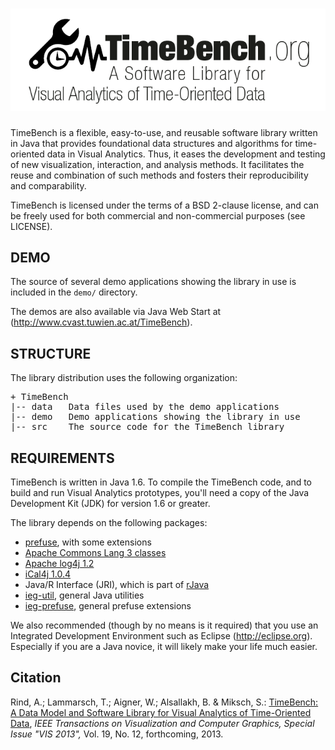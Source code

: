 ![TimeBench](timebench-logo-title-tagline-transp_668.png)
================================
 
TimeBench is a flexible, easy-to-use, and reusable software library written in 
Java that provides foundational data structures and algorithms for time-oriented 
data in Visual Analytics. Thus, it eases the development and testing 
of new visualization, interaction, and analysis methods. It facilitates the 
reuse and combination of such methods and fosters their reproducibility and 
comparability.

TimeBench is licensed under the terms of a BSD 2-clause license, and can be 
freely used for both commercial and non-commercial purposes (see LICENSE).

DEMO
----

The source of several demo applications showing the library in use is included
in the `demo/` directory. 

The demos are also available via Java Web Start at
(http://www.cvast.tuwien.ac.at/TimeBench).

STRUCTURE
---------

The library distribution uses the following organization:
<pre>
+ TimeBench
|-- data   Data files used by the demo applications
|-- demo   Demo applications showing the library in use
|-- src    The source code for the TimeBench library
</pre>

REQUIREMENTS
------------

TimeBench is written in Java 1.6. To compile the TimeBench code, and to build 
and run Visual Analytics prototypes, you'll need a copy of the Java Development 
Kit (JDK) for version 1.6 or greater. 

The library depends on the following packages: 
- [prefuse](https://github.com/ieg-vienna/Prefuse), with some extensions
- [Apache Commons Lang 3 classes](http://commons.apache.org/proper/commons-lang/)
- [Apache log4j 1.2](http://logging.apache.org/log4j/1.2/)
- [iCal4j 1.0.4](http://sourceforge.net/projects/ical4j/) 
- Java/R Interface (JRI), which is part of [rJava](http://www.rforge.net/rJava/)
- [ieg-util](https://github.com/ieg-vienna/ieg-util), general Java utilities
- [ieg-prefuse](https://github.com/ieg-vienna/ieg-prefuse), general prefuse extensions

We also recommended (though by no means is it required) that you use an
Integrated Development Environment such as Eclipse (http://eclipse.org).
Especially if you are a Java novice, it will likely make your life much easier.

Citation
--------

Rind, A.; Lammarsch, T.; Aigner, W.; Alsallakh, B. & Miksch, S.: 
[TimeBench: A Data Model and Software Library for Visual Analytics of Time-Oriented Data](http://www.ifs.tuwien.ac.at/~rind/preprint/rind_2013_vast_timebench.pdf), 
_IEEE Transactions on Visualization and Computer Graphics, Special Issue "VIS 2013",_ 
Vol. 19, No. 12, forthcoming, 2013.

